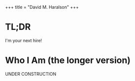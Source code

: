 +++
title = "David M. Haralson"
+++

# TL;DR

I'm your next hire!

# Who I Am (the longer version)

UNDER CONSTRUCTION